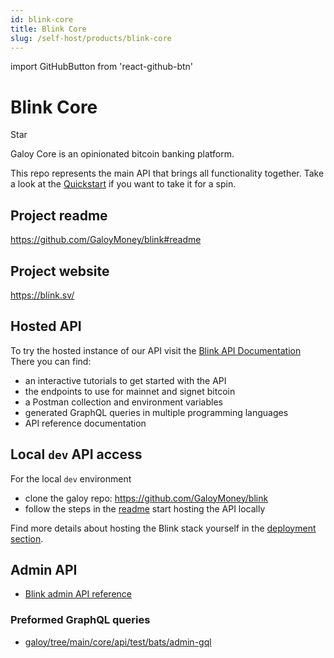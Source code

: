 ```yaml
---
id: blink-core
title: Blink Core
slug: /self-host/products/blink-core
---
```


import GitHubButton from 'react-github-btn'

# Blink Core

<GitHubButton href="https://github.com/GaloyMoney/blink" data-color-scheme="no-preference: dark; light: light; dark: dark;" data-icon="octicon-star" data-size="large" data-show-count="true" aria-label="Star GaloyMoney/blink on GitHub">Star</GitHubButton>
<div style={{ marginBottom: 20 }}></div>

Galoy Core is an opinionated bitcoin banking platform.

This repo represents the main API that brings all functionality together. Take a look at the [Quickstart](https://github.com/GaloyMoney/blink/tree/main/quickstart) if you want to take it for a spin.

## Project readme

https://github.com/GaloyMoney/blink#readme

## Project website

https://blink.sv/

## Hosted API
To try the hosted instance of our API visit the [Blink API Documentation](https://dev.blink.sv/api)<br />
There you can find:
* an interactive tutorials to get started with the API
* the endpoints to use for mainnet and signet bitcoin
* a Postman collection and environment variables
* generated GraphQL queries in multiple programming languages
* API reference documentation

## Local `dev` API access
For the local `dev` environment
* clone the galoy repo: https://github.com/GaloyMoney/blink
* follow the steps in the [readme](https://github.com/GaloyMoney/blink/tree/main?tab=readme-ov-file#local-development-setup) start hosting the API locally

Find more details about hosting the Blink stack yourself in the [deployment section](/self-host/deployment/).

## Admin API
* [Blink admin API reference](https://dev.blink.sv/admin-api-reference.html)

### Preformed GraphQL queries
* [galoy/tree/main/core/api/test/bats/admin-gql](https://github.com/GaloyMoney/blink/tree/main/core/api/test/bats/admin-gql)
